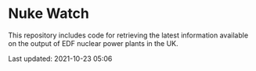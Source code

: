 # Nuke Watch

This repository includes code for retrieving the latest information available on the output of EDF nuclear power plants in the UK.

Last updated: 2021-10-23 05:06